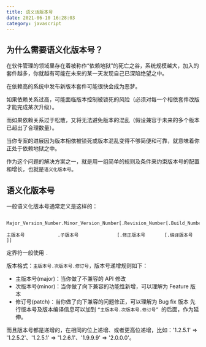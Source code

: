 ```yaml
---
title: 语义话版本号
date: 2021-06-10 16:28:03
category: javascript
---
```

## 为什么需要语义化版本号？
在软件管理的领域里存在着被称作“依赖地狱”的死亡之谷，系统规模越大，加入的套件越多，你就越有可能在未来的某一天发现自己已深陷绝望之中。

在依赖高的系统中发布新版本套件可能很快会成为恶梦。

如果依赖关系过高，可能面临版本控制被锁死的风险（必须对每一个相依套件改版才能完成某次升级）。

而如果依赖关系过于松散，又将无法避免版本的混乱（假设兼容于未来的多个版本已超出了合理数量）。

当你专案的进展因为版本相依被锁死或版本混乱变得不够简便和可靠，就意味着你正处于依赖地狱之中。

作为这个问题的解决方案之一，就是用一组简单的规则及条件来约束版本号的配置和增长，也就是`语义化版本号`。

## 语义化版本号
一般语义化版本号通常定义是这样的：

```

Major_Version_Number.Minor_Version_Number[.Revision_Number[.Build_Number]]

主版本号            .子版本号              [.修正版本号       [.编译版本号  ]]
```
定界符一般使用 `.`

版本格式：`主版本号.次版本号.修订号`，版本号递增规则如下：

- 主版本号(major)：当你做了不兼容的 API 修改
- 次版本号(minor)：当你做了向下兼容的功能性新增，可以理解为 Feature 版本
- 修订号(patch)：当你做了向下兼容的问题修正，可以理解为 Bug fix 版本
先行版本号及版本编译信息可以加到 `“主版本号.次版本号.修订号” `的后面，作为延伸。

而且版本号都是递增的，在相同的位上递增、或者更高位递增，比如：'1.2.5.1' => '1.2.5.2'、'1.2.5.1' => '1.2.6.1'、'1.9.9.9' => '2.0.0.0'。
